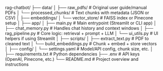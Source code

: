 rag-chatbot/
├── data/
│   ├── raw_pdfs/             # Original user guide/manual PDFs
│   └── processed_chunks/     # Text chunks with metadata (JSON or CSV)
│
├── embeddings/
│   └── vector_store/         # FAISS index or Pinecone setup
│
├── app/
│   ├── main.py               # Main entrypoint (Streamlit or CLI app)
│   ├── chat_memory.py        # Handles chat history and context windows
│   ├── rag_pipeline.py       # Core logic: retrieval + prompt + LLM
│   └── ui_utils.py           # UI helpers if using Streamlit
│
├── scripts/
│   ├── extract_text.py       # PDF to cleaned text
│   └── build_embeddings.py   # Chunk + embed + store vectors
│
├── config/
│   └── settings.yaml         # Model/API config, chunk size, etc.
│
├── requirements.txt          # Python dependencies
├── .env                      # API keys (OpenAI, Pinecone, etc.)
└── README.md                 # Project overview and instructions